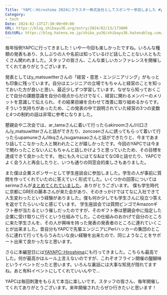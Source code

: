 ```yaml
---
Title: 'YAPC::Hiroshima 2024にクラスター株式会社としてスポンサー参加しました #yapcjapan'
Category:
- tech
Date: 2024-02-13T17:30:00+09:00
URL: https://blog.shibayu36.org/entry/2024/02/13/173000
EditURL: https://blog.hatena.ne.jp/shiba_yu36/shibayu36.hatenablog.com/atom/entry/6801883189082248882
---
```


毎年恒例YAPCに行ってきました！いやー今回も楽しかったですね。いろんな種類の発表もあり、久しぶりの人や名前は知っているけど話したことない人ともたくさん関われました。スタッフの皆さん、こんな楽しいカンファレンスを開催してくれてありがとうございます。

発表としてはy_matsuwitterさんの「経営・意思・エンジニアリング」がもっとも印象に残っています。自分はエンジニアの立場でもちゃんと経営のことを知っておいた方が良いと思い、最近少しずつ学習しています。なぜなら知っておくことで自分の課題意識を自分の視点からだけでなく、経営に関わるメンバーのメリットを意識して伝えられ、その結果目線を合わせて改善に取り組めるからです。そういう気持ちがあったため、この発表の中で説明されていた経営の3つの変数と4つの制約の話は非常に参考になりました。

懇親会や二次会では、ar_tamaさんに着いて行ったらakiroomさん/川口さん/y_matsuwitterさんと話ができたり、zoncoenさんに誘ってもらって着いて行ったらupamuneさん/itkqさん/sugamasaoさんと話ができたりと、今まであまり話してこなかった人と関われたことが嬉しかったです。今回のYAPCでは今まで関わったことない人にもちゃんと話しかけようと思っていたため、その目標を達成できて良かったです。
他にも久々にはてな&はてなOBと話せたり、YAPCでよく会う人と再会したりと、いつも通りの同窓会的楽しさもありました。

また僕は企業スポンサーとして学生座談会に参加しました。学生の人が事前に質問を作ってくれていたのに答えていく形式でした。いくつかの回答についてはserimaさんが[まとめてくれていました](https://twitter.com/serima/status/1756184169452093640)。ありがとうございます。
僕も学生時代に京都にGREEの藤本さんが来た会があり、そのきっかけではてなに入社できて人生変わったという経験がありました。僕も何か少しでも学生さんに役立つ答えを返せてたらいいなと感じています。
学生座談会では質問ビンゴでAmazonギフト券が当たるという催しだったのですが、そのギフト券は懇親会中に指定した企業に受け取りに行くという仕組みでした。この仕組みのおかげで自分のところに来た学生さんを、その人が興味を持った発表の発表者のところに連れていくことが出来ました。昔自分もYAPCで先輩エンジニアにPerlハッカーの集団のところに連れて行ってもらうみたいな良い経験を出来たので、同じようなことをサポート出来て良かったなと思います。

さらに本編翌日には[YAYAPC::Hiroshima](https://connpass.com/event/300500/)にも行ってきました。こちらも最高でした。何が最高かはルール上言えないのですが、これぞオフライン開催の醍醐味というイベントだったと思います。いろんな裏話には大事な知見が隠れてますね。あと有料イベントにしてくれていいんやで...

YAPCは毎回刺激をもらえて本当に楽しいです。スタッフの皆さん、毎年開催してくれてありがとうございます。来年開催されたらぜひ行きたいと思います！
